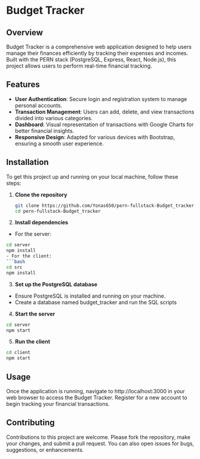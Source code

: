 # Budget Tracker

## Overview
Budget Tracker is a comprehensive web application designed to help users manage their finances efficiently by tracking their expenses and incomes. Built with the PERN stack (PostgreSQL, Express, React, Node.js), this project allows users to perform real-time financial tracking.

## Features
- **User Authentication**: Secure login and registration system to manage personal accounts.
- **Transaction Management**: Users can add, delete, and view transactions divided into various categories.
- **Dashboard**: Visual representation of transactions with Google Charts for better financial insights.
- **Responsive Design**: Adapted for various devices with Bootstrap, ensuring a smooth user experience.

## Installation
To get this project up and running on your local machine, follow these steps:

1. **Clone the repository**
   ```bash
   git clone https://github.com/Yonas650/pern-fullstack-Budget_tracker.git
   cd pern-fullstack-Budget_tracker
2. **Install dependencies**
- For the server:
```bash
cd server
npm install
- For the client:
```bash
cd src
npm install
```
3. **Set up the PostgreSQL database**

- Ensure PostgreSQL is installed and running on your machine.
- Create a database named budget_tracker and run the SQL scripts 

4. **Start the server**
```bash
cd server
npm start
```
5. **Run the client**
```bash
cd client
npm start
```
## Usage
Once the application is running, navigate to http://localhost:3000 in your web browser to access the Budget Tracker. Register for a new account to begin tracking your financial transactions.

## Contributing
Contributions to this project are welcome. Please fork the repository, make your changes, and submit a pull request. You can also open issues for bugs, suggestions, or enhancements.